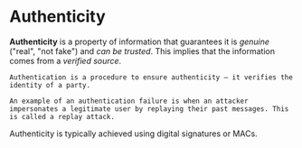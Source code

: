 # Authenticity

**Authenticity** is a property of information that guarantees it is _genuine_ ("real", "not fake") and _can be trusted_. This implies that the information comes from a _verified source_.

~~~admonish note title ="Authentication vs. authenticity"
Authentication is a procedure to ensure authenticity — it verifies the identity of a party.
~~~

~~~admonish example title="Authentication failure"
An example of an authentication failure is when an attacker impersonates a legitimate user by replaying their past messages. This is called a replay attack.
~~~

Authenticity is typically achieved using digital signatures or MACs.
